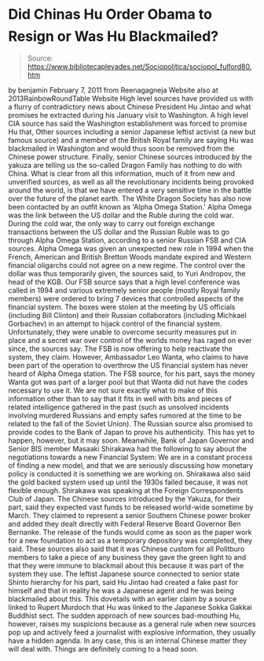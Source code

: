 # Did Chinas Hu Order Obama to Resign or Was Hu Blackmailed?

> Source: https://www.bibliotecapleyades.net/Sociopolitica/sociopol_fulford80.htm

by benjamin
February 7, 2011
from
Reenagagneja Website
also at
2013RainbowRoundTable Website
High level sources have provided us with a
flurry of contradictory news about Chinese President Hu Jintao and
what promises he extracted during his January visit to Washington.
A high level CIA source has said the Washington
establishment was forced to promise Hu that,
Other sources including a senior Japanese
leftist activist (a new but famous source) and a member of the
British Royal family are saying Hu was
blackmailed in Washington and would thus soon be removed from the Chinese
power structure.
Finally, senior Chinese sources introduced by
the yakuza are telling us the so-called Dragon Family has nothing to do with
China.
What is clear from all this information, much of
it from new and unverified sources, as well as all the revolutionary
incidents being provoked around the world, is that we have entered a very
sensitive time in the battle over the future of the planet earth.
The
White Dragon Society has also now been
contacted by an outfit known as 'Alpha Omega Station.'
Alpha Omega was the link between the US
dollar and the Ruble during the cold war. During the cold war, the only way
to carry out foreign exchange transactions between the US dollar and the
Russian Ruble was to go through Alpha Omega Station, according to a
senior
Russian FSB and CIA sources.
Alpha Omega was given an unexpected new role in 1994 when the French,
American and British
Bretton Woods
mandate expired and Western financial oligarchs could not agree on a new
regime.
The control over the dollar was thus temporarily
given, the sources said, to Yuri Andropov, the head of the KGB. Our
FSB source says that a high level conference was called in 1994 and various
extremely senior people (mostly Royal family members) were ordered to bring
7 devices that controlled aspects of the financial system.
The boxes were stolen at the meeting by US officials (including Bill
Clinton) and their Russian collaborators (including Michkael Gorbachev) in
an attempt to hijack control of the financial system.
Unfortunately, they were unable to overcome security measures put in place
and a secret war over control of the worlds money has raged on ever since,
the sources say. The FSB is now offering to help reactivate the system, they
claim.
However, Ambassador
Leo Wanta, who claims to have been part
of the operation to overthrow the US financial system has never heard of
Alpha Omega station.
The FSB source, for his part, says the money Wanta got was part of a larger
pool but that Wanta did not have the codes necessary to use it.
We are not sure exactly what to make of this
information other than to say that it fits in well with bits and pieces of
related intelligence gathered in the past (such as unsolved incidents
involving murdered Russians and empty safes rumored at the time to be
related to the fall of the Soviet Union).
The Russian source also promised to provide codes to the Bank of Japan to
prove his authenticity. This has yet to happen, however, but it may soon.
Meanwhile, Bank of Japan Governor and Senior BIS member Masaaki Shirakawa
had the following to say about the negotiations towards a new Financial
System:
We are in a constant process of finding a
new model, and that we are seriously discussing how monetary policy is
conducted
it is something we are working on.
Shirakawa also said the gold backed system used
up until the 1930s failed because,
it was not flexible enough.
Shirakawa was speaking at the Foreign
Correspondents Club of Japan.
The Chinese sources introduced by the Yakuza, for their part, said they
expected vast funds to be released world-wide sometime by March. They
claimed to represent a senior Southern Chinese power broker and added they
dealt directly with Federal Reserve Board Governor Ben Bernanke.
The release of the funds would come as soon as
the paper work for a new foundation to act as a temporary depository was
completed, they said.
These sources also said that it was Chinese custom for all Politburo members
to take a piece of any business they gave the green light to and that they
were immune to blackmail about this because it was part of the system they
use.
The leftist Japanese source connected to senior state Shinto hierarchy for
his part, said Hu Jintao had created a fake past for himself and that in
reality he was a Japanese agent and he was being blackmailed about this.
This dovetails with an earlier claim by a source linked to Rupert Murdoch
that Hu was linked to the Japanese
Sokka Gakkai Buddhist sect.
The sudden approach of new sources bad-mouthing Hu, however, raises my
suspicions because as a general rule when new sources pop up and actively
feed a journalist with explosive information, they usually have a
hidden agenda.
In any case, this is an internal Chinese matter
they will deal with.
Things are definitely coming to a head soon.
